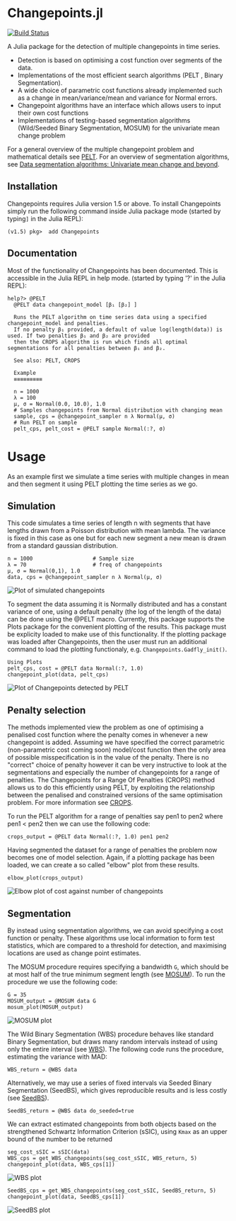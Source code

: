 # Changepoints.jl

[![Build Status](https://travis-ci.org/STOR-i/Changepoints.jl.png)](https://travis-ci.org/STOR-i/Changepoints.jl)

A Julia package for the detection of multiple changepoints in time series.

- Detection is based on optimising a cost function over segments of the data.
- Implementations of the most efficient search algorithms (PELT , Binary Segmentation).
- A wide choice of parametric cost functions already implemented such as a change in mean/variance/mean and variance for Normal errors.
- Changepoint algorithms have an interface which allows users to input their own cost functions
- Implementations of testing-based segmentation algorithms (Wild/Seeded Binary Segmentation, MOSUM) for the univariate mean change problem

For a general overview of the multiple changepoint problem and mathematical details see [PELT](http://arxiv.org/pdf/1101.1438.pdf). For an overview of segmentation algorithms, see [Data segmentation algorithms: Univariate mean change and beyond](https://arxiv.org/pdf/2012.12814).

## Installation

Changepoints requires Julia version 1.5 or above. To install Changepoints simply run the following command inside Julia package mode (started by typing`]` in the Julia REPL):

```julia-repl
(v1.5) pkg>  add Changepoints
```

## Documentation

Most of the functionality of Changepoints has been documented. This is accessible in the Julia REPL in help mode. (started by typing '?' in the Julia REPL):

```julia-repl
help?> @PELT
  @PELT data changepoint_model [β₁ [β₂] ]

  Runs the PELT algorithm on time series data using a specified changepoint_model and penalties.
  If no penalty β₁ provided, a default of value log(length(data)) is used. If two penalties β₁ and β₂ are provided
  then the CROPS algorithm is run which finds all optimal segmentations for all penalties between β₁ and β₂.

  See also: PELT, CROPS

  Example
  ≡≡≡≡≡≡≡≡≡

  n = 1000
  λ = 100
  μ, σ = Normal(0.0, 10.0), 1.0
  # Samples changepoints from Normal distribution with changing mean
  sample, cps = @changepoint_sampler n λ Normal(μ, σ)
  # Run PELT on sample
  pelt_cps, pelt_cost = @PELT sample Normal(:?, σ)
```

# Usage

As an example first we simulate a time series with multiple changes in mean and then segment it using PELT plotting the time series as we go.

## Simulation

This code simulates a time series of length n with segments that have lengths drawn from a Poisson distribution with mean lambda. The variance
is fixed in this case as one but for each new segment a new mean is drawn from a standard gaussian distribution.

```
n = 1000                   # Sample size
λ = 70                     # freq of changepoints
μ, σ = Normal(0,1), 1.0
data, cps = @changepoint_sampler n λ Normal(μ, σ)
```

![Plot of simulated changepoints](/docs/example.png?raw=true "Simulated Changepoints")

To segment the data assuming it is Normally distributed and has a constant variance of one, using a default penalty (the log of the length of the data) can be done using the @PELT macro. Currently, this package supports the Plots package for the convenient plotting of the results. This package must be explicity loaded to make use of this functionality. If the plotting package was loaded after Changepoints, then the user must run an additional command to load the plotting functionaly, e.g.  `Changepoints.Gadfly_init()`.

```
Using Plots
pelt_cps, cost = @PELT data Normal(:?, 1.0)
changepoint_plot(data, pelt_cps)
```

![Plot of Changepoints detected by PELT](/docs/Plots_example_pelt.png?raw=true "Changepoints detected by PELT")

## Penalty selection

The methods implemented view the problem as one of optimising a penalised cost function where the penalty comes in whenever a new changepoint is added. Assuming
we have specified the correct parametric (non-parametric cost coming soon) model/cost function then the only area of possible misspecification is in the
value of the penalty. There is no "correct" choice of penalty however it can be very instructive to look at the segmentations and especially the number of changepoints
for a range of penalties. The Changepoints for a Range Of Penalties (CROPS) method allows us to do this efficiently using PELT, by exploiting the relationship
between the penalised and constrained versions of the same optimisation problem. For more information see [CROPS](http://arxiv.org/abs/1412.3617).

To run the PELT algorithm for a range of penalties say pen1 to pen2 where pen1 < pen2
then we can use the following code:

```
crops_output = @PELT data Normal(:?, 1.0) pen1 pen2
```

Having segmented the dataset for a range of penalties the problem now becomes one of model selection. Again, if a plotting package has been loaded, we can create a so called "elbow" plot from these results.

```
elbow_plot(crops_output)
```
![Elbow plot of cost against number of changepoints](/docs/Plots_elbow_plot.png?raw=true "Elbow plot")

## Segmentation

By instead using segmentation algorithms, we can avoid specifying a cost function or penalty. These algorithms use local information to form test statistics, which are compared to a threshold for detection, and maximising locations are used as change point estimates.

The MOSUM procedure requires specifying a bandwidth `G`, which should be at most half of the true minimum segment length (see [MOSUM](https://projecteuclid.org/euclid.bj/1501142454)). To run the procedure we use the following code:
```
G = 35
MOSUM_output = @MOSUM data G
mosum_plot(MOSUM_output)
```
![MOSUM plot](/docs/Plots_mosum_plot.png?raw=true "MOSUM plot")

The Wild Binary Segmentation (WBS) procedure behaves like standard Binary Segmentation, but draws many random intervals instead of using only the entire interval (see [WBS](https://arxiv.org/abs/1411.0858)). The following code runs the procedure, estimating the variance with MAD:
```
WBS_return = @WBS data
```

Alternatively, we may use a series of fixed intervals via Seeded Binary Segmentation (SeedBS), which gives reproducible results and is less costly (see [SeedBS](https://arxiv.org/abs/2002.06633)).
```
SeedBS_return = @WBS data do_seeded=true
```


We can extract estimated changepoints from both objects based on the strengthened Schwartz Information Criterion (sSIC), using `Kmax` as an upper bound of the number to be returned
```
seg_cost_sSIC = sSIC(data)
WBS_cps = get_WBS_changepoints(seg_cost_sSIC, WBS_return, 5)
changepoint_plot(data, WBS_cps[1])
```
![WBS plot](/docs/Plots_WBS.png?raw=true "WBS plot")

```
SeedBS_cps = get_WBS_changepoints(seg_cost_sSIC, SeedBS_return, 5)
changepoint_plot(data, SeedBS_cps[1])
```
![SeedBS plot](/docs/Plots_SeedBS.png?raw=true "SeedBS plot")
